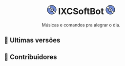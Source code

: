 <h1 align="center"><img src="./assets/logo.gif" width="30px"> IXCSoftBot <img src="./assets/logo.gif" width="30px"></h1>
<p align="center">Músicas e comandos pra alegrar o dia.</p>

## 👀 Ultimas versões

## 💪 Contribuidores


